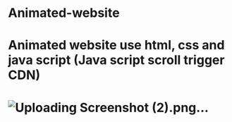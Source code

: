 # Animated-website
# Animated website use html, css and java script (Java script scroll trigger CDN)
# ![Uploading Screenshot (2).png…]()
